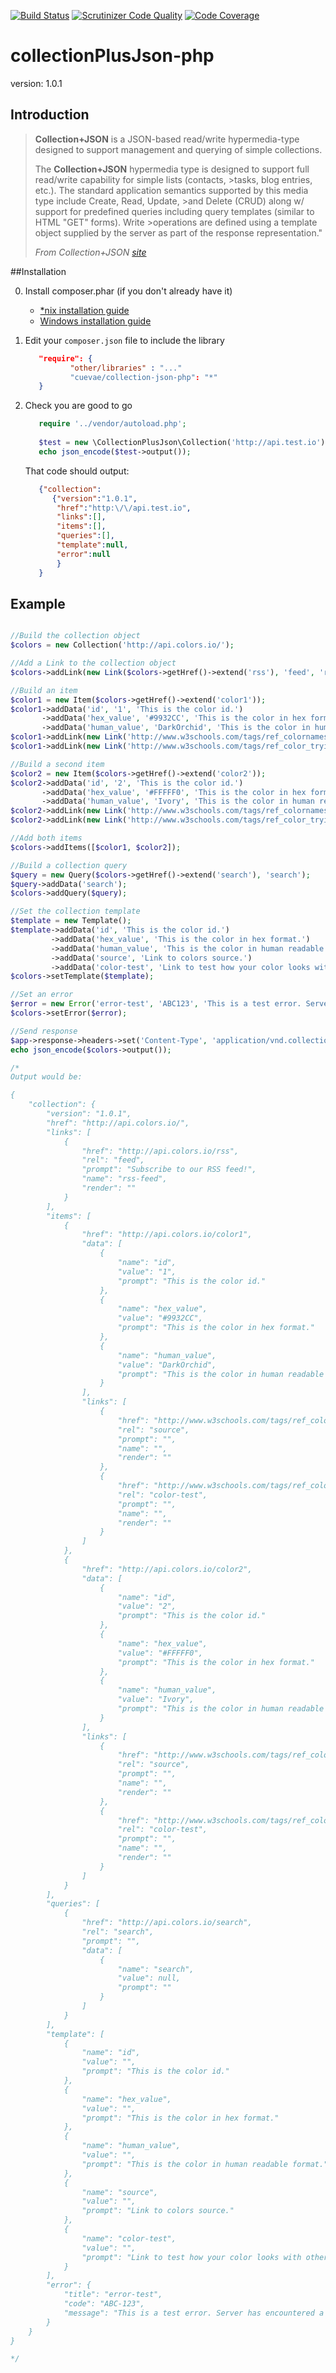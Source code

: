 [![Build Status](https://travis-ci.org/cuevae/collectionPlusJson-php.svg?branch=master)](https://travis-ci.org/cuevae/collectionPlusJson-php)
[![Scrutinizer Code Quality](https://scrutinizer-ci.com/g/cuevae/collectionPlusJson-php/badges/quality-score.png?b=master)](https://scrutinizer-ci.com/g/cuevae/collectionPlusJson-php/?branch=master)
[![Code Coverage](https://scrutinizer-ci.com/g/cuevae/collectionPlusJson-php/badges/coverage.png?b=master)](https://scrutinizer-ci.com/g/cuevae/collectionPlusJson-php/?branch=master)

# collectionPlusJson-php

version: 1.0.1

## Introduction
>**Collection+JSON** is a JSON-based read/write hypermedia-type designed to support management and querying of simple collections.
>
>The **Collection+JSON** hypermedia type is designed to support full read/write capability for simple lists (contacts, >tasks, blog entries, etc.). The standard application semantics supported by this media type include Create, Read, Update, >and Delete (CRUD) along w/ support for predefined queries including query templates (similar to HTML "GET" forms). Write >operations are defined using a template object supplied by the server as part of the response representation."
>
>*From Collection+JSON [site](http://amundsen.com/media-types/collection/format/)*

##Installation

0. Install composer.phar (if you don't already have it)
    - [*nix installation guide](https://getcomposer.org/doc/00-intro.md#installation-nix)
    - [Windows installation guide](https://getcomposer.org/doc/00-intro.md#installation-windows)

1. Edit your `composer.json` file to include the library
    ```json
       "require": {
              "other/libraries" : "..."
              "cuevae/collection-json-php": "*"
       }
    ```

2. Check you are good to go
    ```PHP
       require '../vendor/autoload.php';
       
       $test = new \CollectionPlusJson\Collection('http://api.test.io');
       echo json_encode($test->output());
    ```
    That code should output:
    ```JSON
       {"collection":
          {"version":"1.0.1",
           "href":"http:\/\/api.test.io",
           "links":[],
           "items":[],
           "queries":[],
           "template":null,
           "error":null
           }
       }
    ```

## Example
```php

//Build the collection object
$colors = new Collection('http://api.colors.io/');

//Add a Link to the collection object
$colors->addLink(new Link($colors->getHref()->extend('rss'), 'feed', 'rss-feed', '', 'Subscribe to our RSS feed!'));

//Build an item
$color1 = new Item($colors->getHref()->extend('color1'));
$color1->addData('id', '1', 'This is the color id.')
       ->addData('hex_value', '#9932CC', 'This is the color in hex format.')
       ->addData('human_value', 'DarkOrchid', 'This is the color in human readable format.');
$color1->addLink(new Link('http://www.w3schools.com/tags/ref_colornames.asp', 'source'));
$color1->addLink(new Link('http://www.w3schools.com/tags/ref_color_tryit.asp?hex=9932CC', 'color-test'));

//Build a second item
$color2 = new Item($colors->getHref()->extend('color2'));
$color2->addData('id', '2', 'This is the color id.')
       ->addData('hex_value', '#FFFFF0', 'This is the color in hex format.')
       ->addData('human_value', 'Ivory', 'This is the color in human readable format.');
$color2->addLink(new Link('http://www.w3schools.com/tags/ref_colornames.asp', 'source'));
$color2->addLink(new Link('http://www.w3schools.com/tags/ref_color_tryit.asp?hex=FFFFF0', 'color-test'));

//Add both items
$colors->addItems([$color1, $color2]);

//Build a collection query
$query = new Query($colors->getHref()->extend('search'), 'search');
$query->addData('search');
$colors->addQuery($query);

//Set the collection template
$template = new Template();
$template->addData('id', 'This is the color id.')
         ->addData('hex_value', 'This is the color in hex format.')
         ->addData('human_value', 'This is the color in human readable format.')
         ->addData('source', 'Link to colors source.')
         ->addData('color-test', 'Link to test how your color looks with other colors.');
$colors->setTemplate($template);

//Set an error
$error = new Error('error-test', 'ABC123', 'This is a test error. Server has encountered a problem and could not process your request, please try later.');
$colors->setError($error);

//Send response
$app->response->headers->set('Content-Type', 'application/vnd.collection+json');
echo json_encode($colors->output());

/*
Output would be:

{
    "collection": {
        "version": "1.0.1",
        "href": "http://api.colors.io/",
        "links": [
            {
                "href": "http://api.colors.io/rss",
                "rel": "feed",
                "prompt": "Subscribe to our RSS feed!",
                "name": "rss-feed",
                "render": ""
            }
        ],
        "items": [
            {
                "href": "http://api.colors.io/color1",
                "data": [
                    {
                        "name": "id",
                        "value": "1",
                        "prompt": "This is the color id."
                    },
                    {
                        "name": "hex_value",
                        "value": "#9932CC",
                        "prompt": "This is the color in hex format."
                    },
                    {
                        "name": "human_value",
                        "value": "DarkOrchid",
                        "prompt": "This is the color in human readable format."
                    }
                ],
                "links": [
                    {
                        "href": "http://www.w3schools.com/tags/ref_colornames.asp",
                        "rel": "source",
                        "prompt": "",
                        "name": "",
                        "render": ""
                    },
                    {
                        "href": "http://www.w3schools.com/tags/ref_color_tryit.asp?hex=9932CC",
                        "rel": "color-test",
                        "prompt": "",
                        "name": "",
                        "render": ""
                    }
                ]
            },
            {
                "href": "http://api.colors.io/color2",
                "data": [
                    {
                        "name": "id",
                        "value": "2",
                        "prompt": "This is the color id."
                    },
                    {
                        "name": "hex_value",
                        "value": "#FFFFF0",
                        "prompt": "This is the color in hex format."
                    },
                    {
                        "name": "human_value",
                        "value": "Ivory",
                        "prompt": "This is the color in human readable format."
                    }
                ],
                "links": [
                    {
                        "href": "http://www.w3schools.com/tags/ref_colornames.asp",
                        "rel": "source",
                        "prompt": "",
                        "name": "",
                        "render": ""
                    },
                    {
                        "href": "http://www.w3schools.com/tags/ref_color_tryit.asp?hex=FFFFF0",
                        "rel": "color-test",
                        "prompt": "",
                        "name": "",
                        "render": ""
                    }
                ]
            }
        ],
        "queries": [
            {
                "href": "http://api.colors.io/search",
                "rel": "search",
                "prompt": "",
                "data": [
                    {
                        "name": "search",
                        "value": null,
                        "prompt": ""
                    }
                ]
            }
        ],
        "template": [
            {
                "name": "id",
                "value": "",
                "prompt": "This is the color id."
            },
            {
                "name": "hex_value",
                "value": "",
                "prompt": "This is the color in hex format."
            },
            {
                "name": "human_value",
                "value": "",
                "prompt": "This is the color in human readable format."
            },
            {
                "name": "source",
                "value": "",
                "prompt": "Link to colors source."
            },
            {
                "name": "color-test",
                "value": "",
                "prompt": "Link to test how your color looks with other colors."
            }
        ],
        "error": {
            "title": "error-test",
            "code": "ABC-123",
            "message": "This is a test error. Server has encountered a problem and could not process your request, please try later."
        }
    }
}

*/

```
